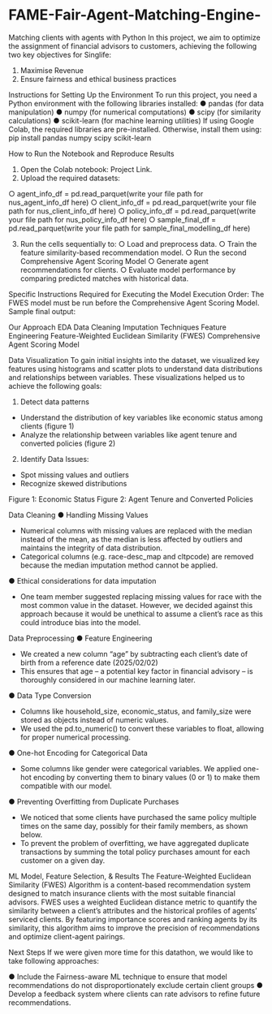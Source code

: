 # FAME-Fair-Agent-Matching-Engine-

Matching clients with agents with Python
In this project, we aim to optimize the assignment of financial advisors to customers,
achieving the following two key objectives for Singlife:

1. Maximise Revenue
2. Ensure fairness and ethical business practices

Instructions for Setting Up the Environment
To run this project, you need a Python environment with the following libraries installed:
● pandas (for data manipulation)
● numpy (for numerical computations)
● scipy (for similarity calculations)
● scikit-learn (for machine learning utilities)
If using Google Colab, the required libraries are pre-installed. Otherwise, install them using:
pip install pandas numpy scipy scikit-learn

How to Run the Notebook and Reproduce Results
1. Open the Colab notebook: Project Link.
2. Upload the required datasets:

○ agent_info_df = pd.read_parquet(write your file path for
nus_agent_info_df here)
○ client_info_df = pd.read_parquet(write your file path for
nus_client_info_df here)
○ policy_info_df = pd.read_parquet(write your file path for
nus_policy_info_df here)
○ sample_final_df = pd.read_parquet(write your file path for
sample_final_modelling_df here)

3. Run the cells sequentially to:
○ Load and preprocess data.
○ Train the feature similarity-based recommendation model.
○ Run the second Comprehensive Agent Scoring Model
○ Generate agent recommendations for clients.
○ Evaluate model performance by comparing predicted matches with historical
data.

Specific Instructions Required for Executing the Model
Execution Order: The FWES model must be run before the Comprehensive Agent Scoring
Model.
Sample final output:

Our Approach
EDA
Data Cleaning
Imputation Techniques
Feature Engineering
Feature-Weighted Euclidean Similarity (FWES)
Comprehensive Agent Scoring Model

Data Visualization
To gain initial insights into the dataset, we visualized key features using histograms and scatter
plots to understand data distributions and relationships between variables. These visualizations
helped us to achieve the following goals:

1. Detect data patterns
- Understand the distribution of key variables like economic status among clients
(figure 1)
- Analyze the relationship between variables like agent tenure and converted
policies (figure 2)

2. Identify Data Issues:
- Spot missing values and outliers
- Recognize skewed distributions

Figure 1: Economic Status Figure 2: Agent Tenure and Converted Policies

Data Cleaning
● Handling Missing Values
- Numerical columns with missing values are replaced with the median instead of
the mean, as the median is less affected by outliers and maintains the integrity of
data distribution.
- Categorical columns (e.g. race-desc_map and cltpcode) are removed because
the median imputation method cannot be applied.

● Ethical considerations for data imputation
- One team member suggested replacing missing values for race with the most
common value in the dataset. However, we decided against this approach
because it would be unethical to assume a client’s race as this could introduce
bias into the model.

Data Preprocessing
● Feature Engineering
- We created a new column “age” by subtracting each client’s date of birth from a
reference date (2025/02/02)
- This ensures that age – a potential key factor in financial advisory – is thoroughly
considered in our machine learning later.

● Data Type Conversion
- Columns like household_size, economic_status, and family_size were stored
as objects instead of numeric values.
- We used the pd.to_numeric() to convert these variables to float, allowing for
proper numerical processing.

● One-hot Encoding for Categorical Data
- Some columns like gender were categorical variables. We applied one-hot
encoding by converting them to binary values (0 or 1) to make them compatible
with our model.

● Preventing Overfitting from Duplicate Purchases
- We noticed that some clients have purchased the same policy multiple times on
the same day, possibly for their family members, as shown below.
- To prevent the problem of overfitting, we have aggregated duplicate transactions
by summing the total policy purchases amount for each customer on a given day.

ML Model, Feature Selection, & Results
The Feature-Weighted Euclidean Similarity (FWES) Algorithm is a content-based
recommendation system designed to match insurance clients with the most suitable financial
advisors. FWES uses a weighted Euclidean distance metric to quantify the similarity between a
client’s attributes and the historical profiles of agents’ serviced clients. By featuring importance
scores and ranking agents by its similarity, this algorithm aims to improve the precision of
recommendations and optimize client-agent pairings.

Next Steps
If we were given more time for this datathon, we would like to take following approaches:

● Include the Fairness-aware ML technique to ensure that model recommendations do not
disproportionately exclude certain client groups
● Develop a feedback system where clients can rate advisors to refine future
recommendations.
